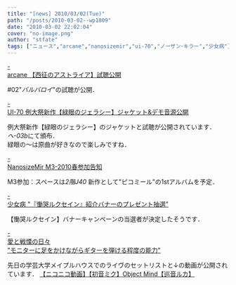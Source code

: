```yaml
---
title: "[news] 2010/03/02(Tue)"
path: "/posts/2010-03-02--wp1809"
date: "2010-03-02 22:02:04"
cover: "no-image.png"
author: "stfate"
tags: ["ニュース","arcane","nanosizemir","ui-70","ノーザン･キラー","少女病"]
---
```


<style type="text/css">
<!--
p {white-space: pre-wrap};
-->
</style>

<a class="topics" href="http://www.team-e.co.jp/sp/arcane/index.html" target="_blank">- arcane 【西征のアストライア】試聴公開</a>
<div class="news">#02"<em>バルバロイ</em>"の試聴が公開．</div>

<a class="topics" href="http://ui-70.sakura.ne.jp/ui-70/" target="_blank">- UI-70 例大祭新作【緑眼のジェラシー】ジャケット&デモ音源公開</a>
<div class="news">例大祭新作【緑眼のジェラシー】のジャケットと試聴が公開されています．
<em>へ-03b</em>にて頒布．
<div id="talk">緑眼の～は原曲が好きなので楽しみですね．</div></div>

<a class="topics" href="http://nanosizemir.com/" target="_blank">- NanosizeMir M3-2010春参加告知</a>
<div class="news">M3参加：スペースは<em>2階J40</em>
新作として"ピコミール"の1stアルバムを予定．</div>

<a class="topics" href="http://www.girldisease.com/" target="_blank">- 少女病 "『慟哭ルクセイン』紹介バナーのプレゼント抽選"</a>
<div class="news">【慟哭ルクセイン】バナーキャンペーンの当選者が決定したそうです．</div>

<a class="topics" href="http://cobhc.blog40.fc2.com/" target="_blank">- 愛と戦慄の日々 "モニターに足をかけながらギターを弾ける程度の能力"</a>
<div class="news">先日の学芸大学メイプルハウスでのライヴのセットリストと↓の動画が公開されています．
<script type="text/javascript" src="http://ext.nicovideo.jp/thumb_watch/sm9872411"></script><noscript><a href="http://www.nicovideo.jp/watch/sm9872411">【ニコニコ動画】【初音ミク】Object Mind【巡音ルカ】</a></noscript></div>